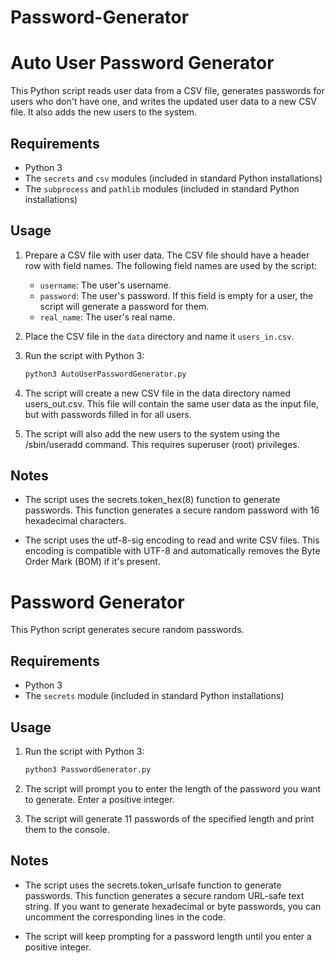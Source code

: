 # Password-Generator

# Auto User Password Generator

This Python script reads user data from a CSV file, generates passwords for users who don't have one, and writes the updated user data to a new CSV file. It also adds the new users to the system.

## Requirements

- Python 3
- The `secrets` and `csv` modules (included in standard Python installations)
- The `subprocess` and `pathlib` modules (included in standard Python installations)

## Usage

1. Prepare a CSV file with user data. The CSV file should have a header row with field names. The following field names are used by the script:

   - `username`: The user's username.
   - `password`: The user's password. If this field is empty for a user, the script will generate a password for them.
   - `real_name`: The user's real name.

2. Place the CSV file in the `data` directory and name it `users_in.csv`.

3. Run the script with Python 3:

   ```bash
   python3 AutoUserPasswordGenerator.py
   ```
4. The script will create a new CSV file in the data directory named users_out.csv. This file will contain the same user data as the input file, but with passwords filled in for all users.

5. The script will also add the new users to the system using the /sbin/useradd command. This requires superuser (root) privileges.

## Notes

- The script uses the secrets.token_hex(8) function to generate passwords. This function generates a secure random password with 16 hexadecimal characters.

- The script uses the utf-8-sig encoding to read and write CSV files. This encoding is compatible with UTF-8 and automatically removes the Byte Order Mark (BOM) if it's present.

# Password Generator

This Python script generates secure random passwords.

## Requirements

- Python 3
- The `secrets` module (included in standard Python installations)

## Usage

1. Run the script with Python 3:

   ```bash
   python3 PasswordGenerator.py
   ```
2. The script will prompt you to enter the length of the password you want to generate. Enter a positive integer.

3. The script will generate 11 passwords of the specified length and print them to the console.

## Notes

- The script uses the secrets.token_urlsafe function to generate passwords. This function generates a secure random URL-safe text string. If you want to generate hexadecimal or byte passwords, you can uncomment the corresponding lines in the code.

- The script will keep prompting for a password length until you enter a positive integer.